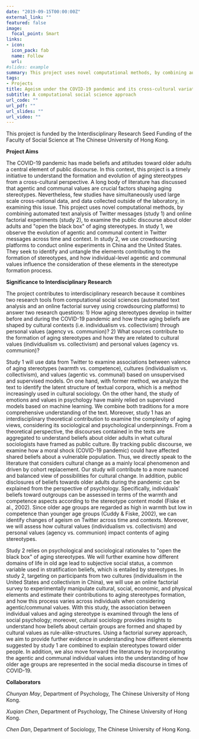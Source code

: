```yaml
---
date: "2019-09-15T00:00:00Z"
external_link: ""
featured: false
image:
  focal_point: Smart
links:
- icon: 
  icon_pack: fab
  name: Follow
  url:
#slides: example
summary: This project uses novel computational methods, by combining automated text analysis of Twitter messages and online factorial experiments, to examine the public discourse about older adults and "open the black box" of aging stereotypes. 
tags:
- Projects
title: Ageism under the COVID-19 pandemic and its cross-cultural variations
subtitle: A computational social science approach
url_code: ""
url_pdf: ""
url_slides: ""
url_video: ""
---
```


This project is funded by the Interdisciplinary Research Seed Funding of the Faculty of Social Science at The Chinese University of Hong Kong. 

**Project Aims**

The COVID-19 pandemic has made beliefs and attitudes toward older adults a central element of public discourse. In this context, this project is a timely initiative to understand the formation and evolution of aging stereotypes from a cross-cultural perspective. A long body of literature has discussed that agentic and communal
values are crucial factors shaping aging stereotypes. Nevertheless, few studies have simultaneously used large scale cross-national data, and data collected outside of the laboratory, in examining this issue. This project uses novel computational methods, by combining automated text analysis of Twitter messages (study 1) and online factorial experiments (study 2), to examine the public discourse about older adults and "open the black box" of aging stereotypes. In study 1, we observe the evolution of agentic and communal content in Twitter messages across time and context. In study 2, we use crowdsourcing platforms to conduct online experiments in China and the United States. They seek to identify and untangle the elements contributing to the formation of stereotypes, and how individual-level agentic and communal values influence the consideration of these elements in the stereotype formation process.

**Significance to Interdisciplinary Research**

The project contributes to interdisciplinary research because it combines two research tools from computational social sciences (automated text analysis and an online factorial survey using crowdsourcing platforms) to answer two research questions: 1) How aging stereotypes develop in twitter before and during the COVID-19 pandemic and how these aging beliefs are shaped by cultural contexts (i.e. individualism vs. collectivism) through personal values (agency vs. communion)? 2) What sources contribute to the formation of aging stereotypes and how they are related to cultural values (individualism vs. collectivism) and personal values (agency vs. communion)?

Study 1 will use data from Twitter to examine associations between valence of aging stereotypes (warmth vs. competence), cultures (individualism vs. collectivism), and values (agentic vs. communal) based on unsupervised and supervised models. On one hand, with former method, we analyze the text to identify the latent structure of textual corpora, which is a method increasingly used in cultural sociology. On the other hand, the study of emotions and values in psychology have mainly relied on supervised models based on machine learning. We combine both traditions for a more comprehensive understanding of the text. Moreover, study 1 has an interdisciplinary theoretical contribution to examine the complexity of aging views, considering its sociological and psychological underpinnings. From a theoretical perspective, the discourses contained in the texts are aggregated to understand beliefs about older adults in what cultural sociologists have framed as public culture. By tracking public discourse, we examine how a moral shock (COVID-19 pandemic) could have affected shared beliefs about a vulnerable population. Thus, we directly speak to the literature that considers cultural change as a mainly local phenomenon and driven by cohort replacement. Our study will contribute to a more nuanced and balanced view of possibilities for cultural change. In addition, public disclosures of beliefs towards older adults during the pandemic can be explained from the perspective of psychology. Specifically, individuals' beliefs toward outgroups can be assessed in terms of the warmth and competence aspects according to the stereotype content model (Fiske et al., 2002). Since older age groups are regarded as high in warmth but low in competence than younger age groups (Cuddy & Fiske, 2002), we can identify changes of ageism on Twitter across time and contexts. Moreover, we will assess how cultural values (individualism vs. collectivism) and personal values (agency vs. communion) impact contents of aging stereotypes.

Study 2 relies on psychological and sociological rationales to "open the black box" of aging stereotypes. We will further examine how different domains of life in old age lead to subjective social status, a common variable used in stratification beliefs, which is entailed by stereotypes. In study 2, targeting on participants from two cultures
(individualism in the United States and collectivism in China), we will use an online factorial survey to experimentally manipulate cultural, social, economic, and physical elements and estimate their contributions to aging stereotypes formation, and how this process varies across individuals when considering agentic/communal values. With this study, the association between individual values and aging stereotype is examined through the lens of social psychology; moreover, cultural sociology provides insights to understand how beliefs about certain groups are formed and shaped by cultural values as rule-alike-structures. Using a factorial survey approach, we aim to provide further evidence in understanding how different elements suggested by study 1 are combined to
explain stereotypes toward older people. In addition, we also move forward the literatures by incorporating the agentic and communal individual values into the understanding of how older age groups are represented in the social media discourse in times of COVID-19.

**Collaborators**

*Chunyan May*, Department of Psychology, The Chinese University of Hong Kong. 

*Xuqian Chen*, Department of Psychology, The Chinese University of Hong Kong.

*Chen Dan*, Department of Sociology, The Chinese University of Hong Kong.
